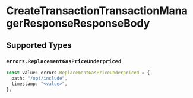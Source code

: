 # CreateTransactionTransactionManagerResponseResponseBody


## Supported Types

### `errors.ReplacementGasPriceUnderpriced`

```typescript
const value: errors.ReplacementGasPriceUnderpriced = {
  path: "/opt/include",
  timestamp: "<value>",
};
```

